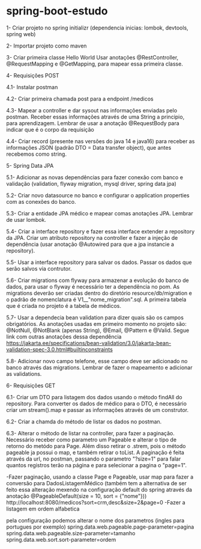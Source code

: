 # spring-boot-estudo

1- Criar projeto no spring initializr (dependencia inicias: lombok, devtools, spring web)

2- Importar projeto como maven

3- Criar primeira classe Hello World
   Usar anotações @RestController, @RequestMapping e @GetMapping, para mapear essa primeira classe.

4- Requisições POST

   4.1- Instalar postman
   
   4.2- Criar primeira chamada post para a endpoint /medicos
   
   4.3- Mapear a controller e dar sysout nas informações enviadas pelo postman. Receber essas informações através de uma String a principio, para aprendizagem. Lembrar de usar a anotação @RequestBody para indicar que é o corpo da requisição
   
   4.4- Criar record (presente nas versões do java 14 e java16) para receber as informações JSON (padrão DTO = Data transfer object), que antes recebemos como string.

5- Spring Data JPA

   5.1- Adicionar as novas dependências para fazer conexão com banco e validação (validation, flyway migration, mysql driver, spring data jpa)
   
   5.2- Criar novo datasource no banco e configurar o application properties com as conexões do banco.
   
   5.3- Criar a entidade JPA médico e mapear comas anotações JPA. Lembrar de usar lombok.
   
   5.4- Criar a interface repository e fazer essa interface extender a repository da JPA. Criar um atributo repository na controller e fazer a injeção de dependência (usar anotação @Autowired para que a jpa instancie a repository).
   
   5.5- Usar a interface repository para salvar os dados. Passar os dados que serão salvos via contrutor.
   
   5.6- Criar migrations com flyway para armazenar a evolução do banco de dados, para usar o flyway é necessário ter a dependência no pom. As migrations deverão ser criadas dentro do diretório resource/db/migration e o padrão de nomenclatura é V1__"nome_migration".sql. A primeira tabela que é criada no projeto é a tabela de médicos.
    
   5.7- Usar a dependecia bean validation para dizer quais são os campos obrigatórios. As anotações usadas em primeiro momento no projeto são: @NotNull, @NotBlank (apenas String), @Email, @Pattern e @Valid. Segue link com outras anotações dessa dependência https://jakarta.ee/specifications/bean-validation/3.0/jakarta-bean-validation-spec-3.0.html#builtinconstraints
   
   5.8- Adicionar novo campo telefone, esse campo deve ser adicionado no banco através das migrations. Lembrar de fazer o mapeamento e adicionar as validations.
   
6- Requisições GET

   6.1- Criar um DTO para listagem dos dados usando o método findAll do repository. Para converter os dados de médico para o DTO, é necessário criar um stream().map e passar as informações através de um construtor.
   
   6.2- Criar a chamda do método de listar os dados no postman.
   
   6.3- Alterar o método de listar na controller, para fazer a paginação. Necessário receber como parametro um Pageable e alterar o tipo de retorno do metódo para Page. Além disso retirar o .strem, pois o método pageable ja possui o map, e também retirar o toList. A paginação é feita através da url, no postman, passando o parametro "?size=1" para falar quantos registros terão na página e para selecionar a pagina o "page=1".

-Fazer paginação, usando a classe Page e Pageable, usar map para fazer a conversão para DadosListagemMédico (também tem a alternativa de ser feito essa
alteração mexendo na configuração default do spring através da anotação @PageableDefault(size = 10, sort = {"nome"}))
http://localhost:8080/medicos?sort=crm,desc&size=2&page=0
-Fazer a listagem em ordem alfabetica

pela configuração podemos alterar o nome dos parametros (ingles para portugues por exemplo)
spring.data.web.pageable.page-parameter=pagina
spring.data.web.pageable.size-parameter=tamanho
spring.data.web.sort.sort-parameter=ordem
